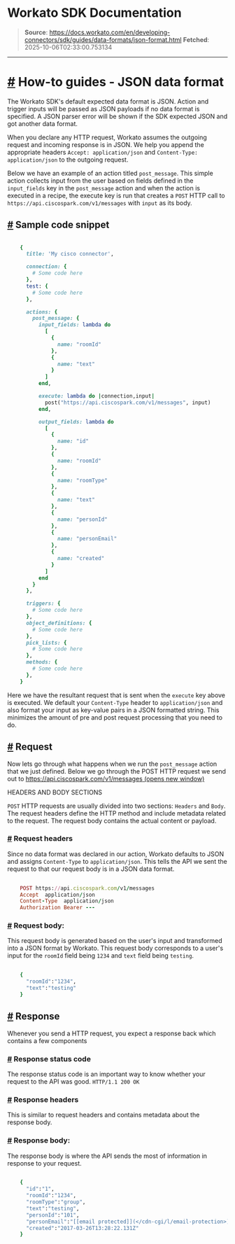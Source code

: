 # Workato SDK Documentation

> **Source**: https://docs.workato.com/en/developing-connectors/sdk/guides/data-formats/json-format.html
> **Fetched**: 2025-10-06T02:33:00.753134

---

# [#](<#how-to-guides-json-data-format>) How-to guides - JSON data format  

The Workato SDK's default expected data format is JSON. Action and trigger inputs will be passed as JSON payloads if no data format is specified. A JSON parser error will be shown if the SDK expected JSON and got another data format.

When you declare any HTTP request, Workato assumes the outgoing request and incoming response is in JSON. We help you append the appropriate headers `Accept: application/json` and `Content-Type: application/json` to the outgoing request.

Below we have an example of an action titled `post_message`. This simple action collects input from the user based on fields defined in the `input_fields` key in the `post_message` action and when the action is executed in a recipe, the execute key is run that creates a `POST` HTTP call to `https://api.ciscospark.com/v1/messages` with `input` as its body.

## [#](<#sample-code-snippet>) Sample code snippet
```ruby
 
    {
      title: 'My cisco connector',

      connection: {
        # Some code here
      },
      test: {
        # Some code here
      },

      actions: {
        post_message: {
          input_fields: lambda do
            [
              {
                name: "roomId"
              },
              {
                name: "text"
              }
            ]
          end,

          execute: lambda do |connection,input|
            post("https://api.ciscospark.com/v1/messages", input)
          end,

          output_fields: lambda do
            [
              {
                name: "id"
              },
              {
                name: "roomId"
              },
              {
                name: "roomType"
              },
              {
                name: "text"
              },
              {
                name: "personId"
              },
              {
                name: "personEmail"
              },
              {
                name: "created"
              }
            ]
          end
        }
      },

      triggers: {
        # Some code here
      },
      object_definitions: {
        # Some code here
      },
      pick_lists: {
        # Some code here
      },
      methods: {
        # Some code here
      },
    }


```

Here we have the resultant request that is sent when the `execute` key above is executed. We default your `Content-Type` header to `application/json` and also format your input as key-value pairs in a JSON formatted string. This minimizes the amount of pre and post request processing that you need to do.

## [#](<#request>) Request

Now lets go through what happens when we run the `post_message` action that we just defined. Below we go through the POST HTTP request we send out to <https://api.ciscospark.com/v1/messages>[ (opens new window)](<https://api.ciscospark.com/v1/messages>)

HEADERS AND BODY SECTIONS

`POST` HTTP requests are usually divided into two sections: `Headers` and `Body`. The request headers define the HTTP method and include metadata related to the request. The request body contains the actual content or payload.

### [#](<#request-headers>) Request headers

Since no data format was declared in our action, Workato defaults to JSON and assigns `Content-Type` to `application/json`. This tells the API we sent the request to that our request body is in a JSON data format.
```ruby
 
    POST https://api.ciscospark.com/v1/messages
    Accept  application/json
    Content-Type  application/json
    Authorization Bearer ---


```

### [#](<#request-body>) Request body:

This request body is generated based on the user's input and transformed into a JSON format by Workato. This request body corresponds to a user's input for the `roomId` field being `1234` and `text` field being `testing`.
```ruby
 
    {
      "roomId":"1234",
      "text":"testing"
    }


```

## [#](<#response>) Response

Whenever you send a HTTP request, you expect a response back which contains a few components

### [#](<#response-status-code>) Response status code

The response status code is an important way to know whether your request to the API was good. `HTTP/1.1 200 OK`

### [#](<#response-headers>) Response headers

This is similar to request headers and contains metadata about the response body.

### [#](<#response-body>) Response body:

The response body is where the API sends the most of information in response to your request.
```ruby
 
    {
      "id":"1",
      "roomId":"1234",
      "roomType":"group",
      "text":"testing",
      "personId":"101",
      "personEmail":"[[email protected]](</cdn-cgi/l/email-protection>)",
      "created":"2017-03-26T13:28:22.131Z"
    }


```
